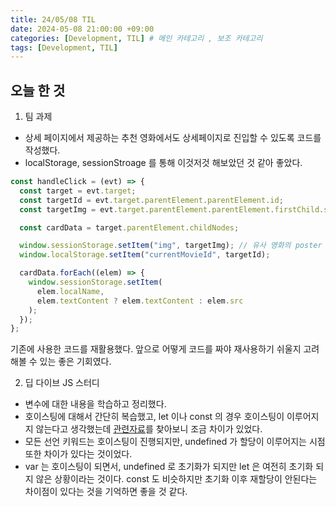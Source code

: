 ```yaml
---
title: 24/05/08 TIL
date: 2024-05-08 21:00:00 +09:00
categories: [Development, TIL] # 메인 카테고리 , 보조 카테고리
tags: [Development, TIL]
---
```


## 오늘 한 것

1. 팀 과제

- 상세 페이지에서 제공하는 추천 영화에서도 상세페이지로 진입할 수 있도록 코드를 작성했다.
- localStorage, sessionStroage 를 통해 이것저것 해보았던 것 같아 좋았다.

```javascript
const handleClick = (evt) => {
  const target = evt.target;
  const targetId = evt.target.parentElement.parentElement.id;
  const targetImg = evt.target.parentElement.parentElement.firstChild.src;

  const cardData = target.parentElement.childNodes;

  window.sessionStorage.setItem("img", targetImg); // 유사 영화의 poster src 를 별도로 로컬에 저장
  window.localStorage.setItem("currentMovieId", targetId);

  cardData.forEach((elem) => {
    window.sessionStorage.setItem(
      elem.localName,
      elem.textContent ? elem.textContent : elem.src
    );
  });
};
```

기존에 사용한 코드를 재활용했다. 앞으로 어떻게 코드를 짜야 재사용하기 쉬울지 고려해볼 수 있는 좋은 기회였다.

2. 딥 다이브 JS 스터디

- 변수에 대한 내용을 학습하고 정리했다.
- 호이스팅에 대해서 간단히 복습했고, let 이나 const 의 경우 호이스팅이 이루어지지 않는다고 생각했는데 [관련자료][1]를 찾아보니 조금 차이가 있었다.
- 모든 선언 키워드는 호이스팅이 진행되지만, undefined 가 할당이 이루어지는 시점 또한 차이가 있다는 것이었다.
- var 는 호이스팅이 되면서, undefined 로 초기화가 되지만 let 은 여전히 초기화 되지 않은 상황이라는 것이다. const 도 비슷하지만 초기화 이후 재할당이 안된다는 차이점이 있다는 것을 기억하면 좋을 것 같다.

[1]: https://velog.io/@ggong/let-const%EB%8A%94-%ED%98%B8%EC%9D%B4%EC%8A%A4%ED%8C%85-%EB%90%98%EC%A7%80-%EC%95%8A%EB%8A%94%EB%8B%A4
